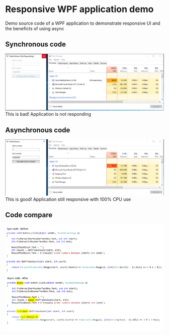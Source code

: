 # Responsive WPF application demo
Demo source code of a WPF application to demonstrate responsive UI and the beneficts of using async

## Synchronous code
![](slides/01-AsyncDesktopBad.PNG)
This is bad! Application is not responding

## Asynchronous code
![](slides/02-AsyncDesktopGood.PNG)
This is good! Application still responsive with 100% CPU use

## Code compare
![](slides/03-CodeCompare.PNG)
